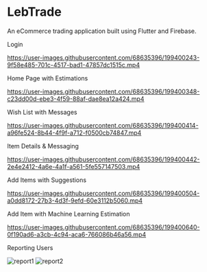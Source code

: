 # LebTrade

An eCommerce trading application built using Flutter and Firebase. 

Login

https://user-images.githubusercontent.com/68635396/199400243-9f58e485-701c-4517-bad1-47857dc1515c.mp4

Home Page with Estimations

https://user-images.githubusercontent.com/68635396/199400348-c23dd00d-ebe3-4f59-88af-dae8ea12a424.mp4

Wish List with Messages

https://user-images.githubusercontent.com/68635396/199400414-a96fe524-8b44-4f9f-a712-f0500cb74847.mp4

Item Details & Messaging

https://user-images.githubusercontent.com/68635396/199400442-2e4e2412-4a6e-4a1f-a561-5fe557147503.mp4

Add Items with Suggestions

https://user-images.githubusercontent.com/68635396/199400504-a0dd8172-27b3-4d3f-9efd-60e3112b5060.mp4

Add Item with Machine Learning Estimation

https://user-images.githubusercontent.com/68635396/199400640-0f190ad6-a3cb-4c94-aca6-766086b46a56.mp4

Reporting Users

![report1](https://user-images.githubusercontent.com/68635396/199400773-f12085dd-b8ee-44d9-bb77-d7303fc5adb9.png)
![report2](https://user-images.githubusercontent.com/68635396/199400782-15641d0a-b66b-4356-bf64-c1027f979c80.png)
